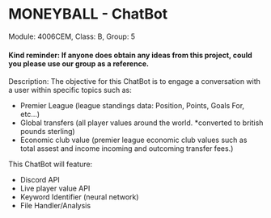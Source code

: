 # MONEYBALL - ChatBot

Module: 4006CEM,
Class: B,
Group: 5

#### Kind reminder: If anyone does obtain any ideas from this project, could you please use our group as a reference.

Description: The objective for this ChatBot is to engage a conversation with a user within specific topics such as: 
* Premier League (league standings data: Position, Points, Goals For, etc...) 
* Global transfers (all player values around the world. *converted to british pounds sterling)
* Economic club value (premier league economic club values such as total assest and income incoming and outcoming transfer fees.)

This ChatBot will feature:
* Discord API
* Live player value API
* Keyword Identifier (neural network)
* File Handler/Analysis
